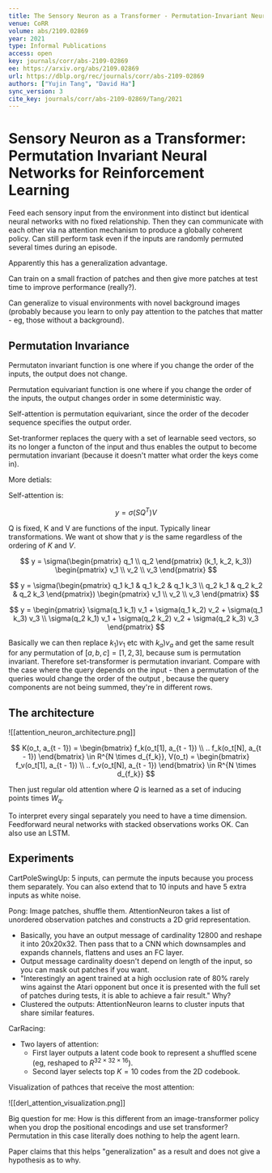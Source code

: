 ```yaml
---
title: The Sensory Neuron as a Transformer - Permutation-Invariant Neural Networks for Reinforcement Learning.
venue: CoRR
volume: abs/2109.02869
year: 2021
type: Informal Publications
access: open
key: journals/corr/abs-2109-02869
ee: https://arxiv.org/abs/2109.02869
url: https://dblp.org/rec/journals/corr/abs-2109-02869
authors: ["Yujin Tang", "David Ha"]
sync_version: 3
cite_key: journals/corr/abs-2109-02869/Tang/2021
---
```


# Sensory Neuron as a Transformer: Permutation Invariant Neural Networks for Reinforcement Learning

Feed each sensory input from the environment into distinct but identical neural networks with no fixed relationship. Then they can communicate with each other via na attention mechanism to produce a globally coherent policy. Can still perform task even if the inputs are randomly permuted several times during an episode.

Apparently this has a generalization advantage.

Can train on a small fraction of patches and then give more patches at test time to improve performance (really?).

Can generalize to visual environments with novel background images (probably because you learn to only pay attention to the patches that matter - eg, those without a background).

## Permutation Invariance

Permutaton invariant function is one where if you change the order of the inputs, the output does not change.

Permutation equivariant function is one where if you change the order of the inputs, the output changes order in some deterministic way.

Self-attention is permutation equivariant, since the order of the decoder sequence specifies the output order.

Set-tranformer replaces the query with a set of learnable seed vectors, so its no longer a functon of the input and thus enables the output to become permutation invariant (because it doesn't matter what order the keys come in).

More detials:

Self-attention is:

$$
y = \sigma(SQ^T)V
$$

Q is fixed, K and V are functions of the input. Typically linear transformations. We want ot show that $y$ is the same regardless of the ordering of $K$ and $V$.

$$
y = \sigma(\begin{pmatrix} q_1 \\ q_2 \end{pmatrix} (k_1, k_2, k_3)) \begin{pmatrix} v_1 \\ v_2 \\ v_3 \end{pmatrix}
$$

$$
y = \sigma(\begin{pmatrix} q_1 k_1 & q_1 k_2 & q_1 k_3 \\ q_2 k_1 & q_2 k_2 & q_2 k_3 \end{pmatrix}) \begin{pmatrix} v_1 \\ v_2 \\ v_3 \end{pmatrix}
$$

$$
y = \begin{pmatrix} \sigma(q_1 k_1) v_1 + \sigma(q_1 k_2) v_2 + \sigma(q_1 k_3) v_3 \\  \sigma(q_2 k_1) v_1 + \sigma(q_2 k_2) v_2 + \sigma(q_2 k_3) v_3 \end{pmatrix}
$$

Basically we can then replace $k_1 ) v_1$ etc with $k_a ) v_a$ and get the same result for any permutation of $[a, b, c] = [1, 2, 3]$, because sum is permutation invariant. Therefore set-transformer is permutation invariant. Compare with the case where the query depends on the input - then a permutation of the queries would change the order of the output , because the query components are not being summed, they're in different rows.

## The architecture

![[attention_neuron_architecture.png]]

$$
K(o_t, a_{t - 1}) = \begin{bmatrix} f_k(o_t[1], a_{t - 1}) \\ .. f_k(o_t[N], a_{t - 1}) \end{bmatrix} \in R^{N \times d_{f_k}}, V(o_t) = \begin{bmatrix} f_v(o_t[1], a_{t - 1}) \\ .. f_v(o_t[N], a_{t - 1}) \end{bmatrix} \in R^{N \times d_{f_k}}
$$

Then just regular old attention where $Q$ is learned as a set of inducing points times $W_q$.

To interpret every singal separately you need to have a time dimension. Feedforward neural networks with stacked observations works OK. Can also use an LSTM.

## Experiments

CartPoleSwingUp: 5 inputs, can permute the inputs because you process them separately. You can also extend that to 10 inputs and have 5 extra inputs as white noise.

Pong: Image patches, shuffle them. AttentionNeuron takes a list of unordered observation patches and constructs a 2D grid representation.

 - Basically, you have an output message of cardinality 12800 and reshape it into 20x20x32. Then pass that to a CNN which downsamples and expands channels, flattens and uses an FC layer.
 - Output message cardinality doesn't depend on length of the input, so you can mask out patches if you want.
 - "Interestingly an agent trained at a high occlusion rate of 80% rarely wins against the Atari opponent but once it is presented with the full set of patches during tests, it is able to achieve a fair result." Why?
 - Clustered the outputs: AttentionNeuron learns to cluster inputs that share similar features.

CarRacing:
 - Two layers of attention:
	 - First layer outputs a latent code book to represent a shuffled scene (eg, reshaped to $R^{32 \times 32 \times 16}$).
	 - Second layer selects top $K = 10$ codes from the 2D codebook.


Visualization of pathces that receive the most attention:

![[derl_attention_visualization.png]]

Big question for me: How is this different from an image-transformer policy when you drop the positional encodings and use set transformer? Permutation in this case literally does nothing to help the agent learn.

Paper claims that this helps "generalization" as a result and does not give a hypothesis as to why.